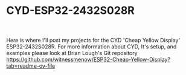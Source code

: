 # CYD-ESP32-2432S028R<br><br>
Here is where I'll post my projects for the CYD 'Cheap Yellow Display' ESP32-2432S028R.
For more information about CYD, It's setup, and examples please look at Brian Lough's Git repository https://github.com/witnessmenow/ESP32-Cheap-Yellow-Display?tab=readme-ov-file
